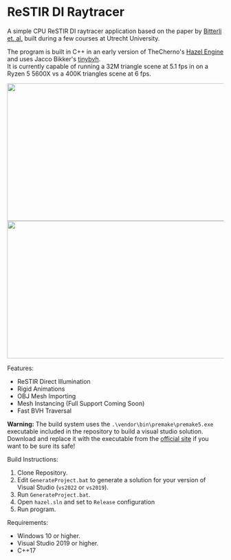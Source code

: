 # ReSTIR DI Raytracer
A simple CPU ReSTIR DI raytracer application based on the paper by [Bitterli et. al.](https://benedikt-bitterli.me/restir/bitterli20restir.pdf) built during a few courses at Utrecht University.

The program is built in C++ in an early version of TheCherno's [Hazel Engine](https://github.com/TheCherno/Hazel) and uses Jacco Bikker's [tinybvh](https://github.com/jbikker/tinybvh).\
It is currently capable of running a 32M triangle scene at 5.1 fps in on a Ryzen 5 5600X vs a 400K triangles scene at 6 fps.

<img src="./Images/ReSTIR_Engine_Zoom.gif" width="640" height="320">
<img src="./Images/ReSTIR_Engine_Static.gif" width="640" height="320">

Features:
- ReSTIR Direct Illumination
- Rigid Animations
- OBJ Mesh Importing
- Mesh Instancing (Full Support Coming Soon)
- Fast BVH Traversal

**Warning:** The build system uses the ```.\vendor\bin\premake\premake5.exe``` executable included in the repository to build a visual studio solution.  
Download and replace it with the executable from the [official site](https://premake.github.io/download) if you want to be sure its safe!

Build Instructions:
1. Clone Repository.
2. Edit ```GenerateProject.bat``` to generate a solution for your version of Visual Studio (```vs2022``` or ```vs2019```).
3. Run ```GenerateProject.bat```.
4. Open ```hazel.sln``` and set to ```Release``` configuration
5. Run program.

Requirements:
- Windows 10 or higher.
- Visual Studio 2019 or higher.
- C++17
